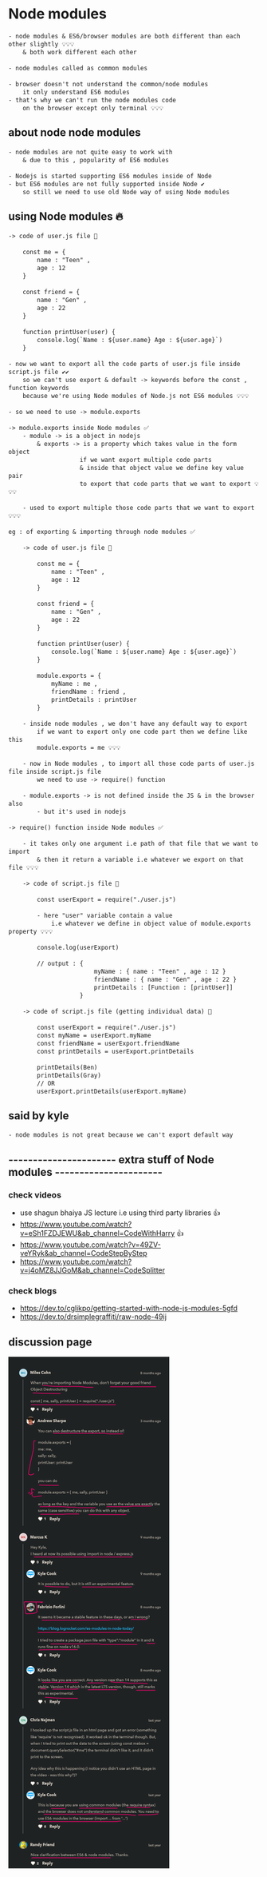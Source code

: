# Node modules

    - node modules & ES6/browser modules are both different than each other slightly 💡💡💡
        & both work different each other

    - node modules called as common modules 

    - browser doesn't not understand the common/node modules
        it only understand ES6 modules 
    - that's why we can't run the node modules code 
        on the browser except only terminal 💡💡💡 

## about node node modules 

    - node modules are not quite easy to work with 
        & due to this , popularity of ES6 modules 

    - Nodejs is started supporting ES6 modules inside of Node
    - but ES6 modules are not fully supported inside Node ✔️      
        so still we need to use old Node way of using Node modules

## using Node modules 🔥

    -> code of user.js file 📄

        const me = {
            name : "Teen" , 
            age : 12
        }

        const friend = {
            name : "Gen" , 
            age : 22
        }

        function printUser(user) {
            console.log(`Name : ${user.name} Age : ${user.age}`)
        } 

    - now we want to export all the code parts of user.js file inside script.js file ✔✔
        so we can't use export & default -> keywords before the const , function keywords 
        because we're using Node modules of Node.js not ES6 modules 💡💡💡
    
    - so we need to use -> module.exports

    -> module.exports inside Node modules ✅
        - module -> is a object in nodejs
            & exports -> is a property which takes value in the form object 
                        if we want export multiple code parts  
                        & inside that object value we define key value pair 
                        to export that code parts that we want to export 💡💡💡

        - used to export multiple those code parts that we want to export 💡💡💡

    eg : of exporting & importing through node modules ✅

        -> code of user.js file 📄 

            const me = {
                name : "Teen" , 
                age : 12
            }

            const friend = {
                name : "Gen" , 
                age : 22
            }

            function printUser(user) {
                console.log(`Name : ${user.name} Age : ${user.age}`)
            } 

            module.exports = {
                myName : me ,
                friendName : friend ,
                printDetails : printUser
            }

        - inside node modules , we don't have any default way to export
            if we want to export only one code part then we define like this 
            module.exports = me 💡💡💡

        - now in Node modules , to import all those code parts of user.js file inside script.js file 
            we need to use -> require() function 

        - module.exports -> is not defined inside the JS & in the browser also 
            - but it's used in nodejs 

    -> require() function inside Node modules ✅

        - it takes only one argument i.e path of that file that we want to import
            & then it return a variable i.e whatever we export on that file 💡💡💡

        -> code of script.js file 📄 

            const userExport = require("./user.js")

            - here "user" variable contain a value 
                i.e whatever we define in object value of module.exports property 💡💡💡 

            console.log(userExport)

            // output : {
                            myName : { name : "Teen" , age : 12 }
                            friendName : { name : "Gen" , age : 22 }
                            printDetails : [Function : [printUser]]
                        }

        -> code of script.js file (getting individual data) 📄

            const userExport = require("./user.js")
            const myName = userExport.myName
            const friendName = userExport.friendName
            const printDetails = userExport.printDetails

            printDetails(Ben)
            printDetails(Gray)
            // OR
            userExport.printDetails(userExport.myName)

## said by kyle 

    - node modules is not great because we can't export default way

## ---------------------- extra stuff of Node modules ----------------------

### check videos 
      
  - use shagun bhaiya JS lecture i.e using third party libraries 👍
  - https://www.youtube.com/watch?v=eSh1FZDJEWU&ab_channel=CodeWithHarry 👍
  - https://www.youtube.com/watch?v=49ZV-veYRyk&ab_channel=CodeStepByStep
  - https://www.youtube.com/watch?v=j4oMZ8JJGoM&ab_channel=CodeSplitter

### check blogs 

  - https://dev.to/cglikpo/getting-started-with-node-js-modules-5gfd
  - https://dev.to/drsimplegraffiti/raw-node-49ij

## discussion page 

!["Node modules"](../../all-chats-pics-of-lectures/1-beginner-JS-course-chats-pics/70-node-modules.png "Node modules")

